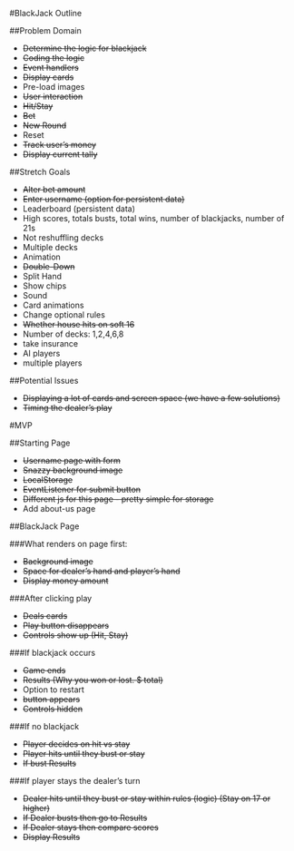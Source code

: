 #BlackJack Outline

##Problem Domain
* ~~Determine the logic for blackjack~~
* ~~Coding the logic~~
* ~~Event handlers~~
* ~~Display cards~~
* Pre-load images
* ~~User interaction~~
* ~~Hit/Stay~~
* ~~Bet~~
* ~~New Round~~
* Reset
* ~~Track user’s money~~
* ~~Display current tally~~

##Stretch Goals
* ~~Alter bet amount~~
* ~~Enter username (option for persistent data)~~
* Leaderboard (persistent data)
* High scores, totals busts, total wins, number of blackjacks, number of 21s
* Not reshuffling decks
* Multiple decks
* Animation
* ~~Double-Down~~
* Split Hand
* Show chips
* Sound
* Card animations
* Change optional rules
* ~~Whether house hits on soft 16~~
* Number of decks: 1,2,4,6,8
* take insurance
* AI players
* multiple players

##Potential Issues
* ~~Displaying a lot of cards and screen space (we have a few solutions)~~
* ~~Timing the dealer’s play~~

#MVP

##Starting Page

* ~~Username page with form~~
* ~~Snazzy background image~~
* ~~LocalStorage~~
* ~~EventListener for submit button~~
* ~~Different js for this page - pretty simple for storage~~
* Add about-us page

##BlackJack Page

###What renders on page first:
* ~~Background image~~
* ~~Space for dealer’s hand and player’s hand~~
* ~~Display money amount~~

###After clicking play
* ~~Deals cards~~
* ~~Play button disappears~~
* ~~Controls show up (Hit, Stay)~~

###If blackjack occurs
* ~~Game ends~~
* ~~Results (Why you won or lost. $ total)~~
* Option to restart
* ~~button appears~~
* ~~Controls hidden~~

###If no blackjack
* ~~Player decides on hit vs stay~~
* ~~Player hits until they bust or stay~~
* ~~If bust Results~~

###If player stays the dealer’s turn
* ~~Dealer hits until they bust or stay within rules (logic) (Stay on 17 or higher)~~
* ~~If Dealer busts then go to Results~~
* ~~If Dealer stays then compare scores~~
* ~~Display Results~~
